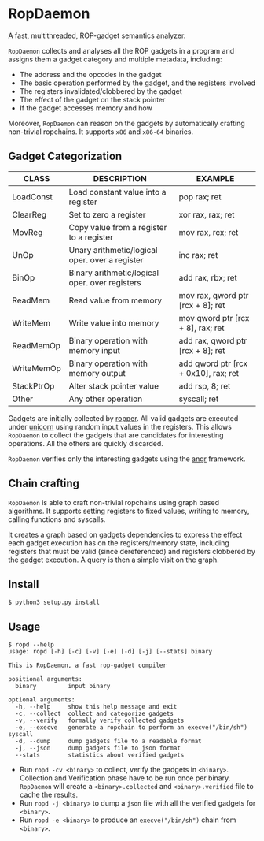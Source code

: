 # RopDaemon

A fast, multithreaded, ROP-gadget semantics analyzer.

`RopDaemon` collects and analyses all the ROP gadgets in a program and assigns them a gadget category and multiple metadata, including:

* The address and the opcodes in the gadget
* The basic operation performed by the gadget, and the registers involved
* The registers invalidated/clobbered by the gadget
* The effect of the gadget on the stack pointer
* If the gadget accesses memory and how

Moreover, `RopDaemon` can reason on the gadgets by automatically crafting non-trivial ropchains.
It supports `x86` and `x86-64` binaries.

## Gadget Categorization

| CLASS | DESCRIPTION | EXAMPLE |
| --- | --- | --- |
| LoadConst | Load constant value into a register | pop rax; ret |
| ClearReg | Set to zero a register | xor rax, rax; ret |
| MovReg | Copy value from a register to a register | mov rax, rcx; ret |
| UnOp | Unary arithmetic/logical oper. over a register | inc rax; ret |
| BinOp | Binary arithmetic/logical oper. over registers | add rax, rbx; ret |
| ReadMem | Read value from memory | mov rax, qword ptr [rcx + 8]; ret |
| WriteMem | Write value into memory | mov qword ptr [rcx + 8], rax; ret |
| ReadMemOp | Binary operation with memory input | add rax, qword ptr [rcx + 8]; ret |
| WriteMemOp | Binary operation with memory output | add qword ptr [rcx + 0x10], rax; ret |
| StackPtrOp | Alter stack pointer value | add rsp, 8; ret |
| Other | Any other operation | syscall; ret |

Gadgets are initially collected by [ropper](https://github.com/sashs/Ropper).
All valid gadgets are executed under [unicorn](https://www.unicorn-engine.org/) using random input values in the registers. This allows `RopDaemon` to collect the gadgets that are candidates for interesting operations. All the others are quickly discarded.

`RopDaemon` verifies only the interesting gadgets using the [angr](https://angr.io/) framework.

## Chain crafting

`RopDaemon` is able to craft non-trivial ropchains using graph based algorithms. It supports setting registers to fixed values, writing to memory, calling functions and syscalls.

It creates a graph based on gadgets dependencies to express the effect each gadget execution has on the registers/memory state, including registers that must be valid (since dereferenced) and registers clobbered by the gadget execution.
A query is then a simple visit on the graph.

## Install

``` shell
$ python3 setup.py install
```

## Usage

``` shell
$ ropd --help                                                                                                                                                                                           
usage: ropd [-h] [-c] [-v] [-e] [-d] [-j] [--stats] binary

This is RopDaemon, a fast rop-gadget compiler

positional arguments:
  binary         input binary

optional arguments:
  -h, --help     show this help message and exit
  -c, --collect  collect and categorize gadgets
  -v, --verify   formally verify collected gadgets
  -e, --execve   generate a ropchain to perform an execve("/bin/sh") syscall
  -d, --dump     dump gadgets file to a readable format
  -j, --json     dump gadgets file to json format
  --stats        statistics about verified gadgets
```

* Run `ropd -cv <binary>` to collect, verify the gadgets in `<binary>`.
  Collection and Verification phase have to be run once per binary. `RopDaemon` will create a `<binary>.collected` and `<binary>.verified` file to cache the results.
* Run `ropd -j <binary>` to dump a `json` file with all the verified gadgets for `<binary>`.
* Run `ropd -e <binary>` to produce an `execve("/bin/sh")` chain from `<binary>`.